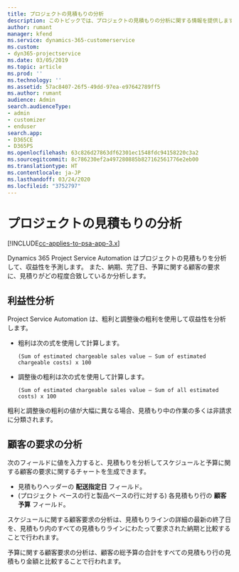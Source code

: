 ```yaml
---
title: プロジェクトの見積もりの分析
description: このトピックでは、プロジェクトの見積もりの分析に関する情報を提供します。
author: rumant
manager: kfend
ms.service: dynamics-365-customerservice
ms.custom:
- dyn365-projectservice
ms.date: 03/05/2019
ms.topic: article
ms.prod: ''
ms.technology: ''
ms.assetid: 57ac8407-26f5-49dd-97ea-e97642789ff5
ms.author: rumant
audience: Admin
search.audienceType:
- admin
- customizer
- enduser
search.app:
- D365CE
- D365PS
ms.openlocfilehash: 63c826d27863df62301ec1548fdc94158220c3a2
ms.sourcegitcommit: 8c786230ef2a497280885b827162561776e2eb00
ms.translationtype: HT
ms.contentlocale: ja-JP
ms.lasthandoff: 03/24/2020
ms.locfileid: "3752797"
---
```

# <a name="analysis-of-project-quotes"></a>プロジェクトの見積もりの分析

[!INCLUDE[cc-applies-to-psa-app-3.x](../includes/cc-applies-to-psa-app-3x.md)]

Dynamics 365 Project Service Automation はプロジェクトの見積もりを分析して、収益性を予測します。 また、納期、完了日、予算に関する顧客の要求に、見積りがどの程度合致しているか分析します。

## <a name="profitability-analysis"></a>利益性分析

Project Service Automation は、粗利と調整後の粗利を使用して収益性を分析します。

- 粗利は次の式を使用して計算します。

  `
    (Sum of estimated chargeable sales value – Sum of estimated chargeable costs) x 100
  `
- 調整後の粗利は次の式を使用して計算します。

  `
    (Sum of estimated chargeable sales value – Sum of all estimated costs) x 100
  `

粗利と調整後の粗利の値が大幅に異なる場合、見積もり中の作業の多くは非請求に分類されます。

## <a name="analysis-of-customer-expectations"></a>顧客の要求の分析

次のフィールドに値を入力すると、見積もりを分析してスケジュールと予算に関する顧客の要求に関するチャートを生成できます。

- 見積もりヘッダーの **配送指定日** フィールド。
- (プロジェクト ベースの行と製品ベースの行に対する) 各見積もり行の **顧客予算** フィールド。

スケジュールに関する顧客要求の分析は、見積もりラインの詳細の最新の終了日を、見積もり内のすべての見積もりラインにわたって要求された納期と比較することで行われます。

予算に関する顧客要求の分析は、顧客の総予算の合計をすべての見積もり行の見積もり金額と比較することで行われます。
